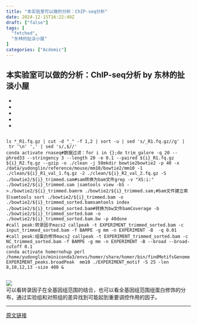 ```yaml
---
title: "本实验室可以做的分析：ChIP-seq分析"
date: 2024-12-15T16:22:49Z
draft: ["false"]
tags: [
  "fetched",
  "东林的扯淡小屋"
]
categories: ["Acdemic"]
---
```

本实验室可以做的分析：ChIP-seq分析 by 东林的扯淡小屋
------
<div><section><section><ul><li><li><li><li><li></ul><pre data-lang="bash"><code><span leaf=""><br></span></code><code><span leaf=""><span>ls</span><span> *_R1.fq.gz | </span><span>cut</span><span> -d </span><span>"_"</span><span> -f 1,2 | </span><span>sort</span><span> -u | sed </span><span>'s/_R1.fq.gz//g'</span><span> | </span><span>tr</span><span> </span><span>'\n'</span><span> </span><span>','</span><span> | sed </span><span>'s/,$//'</span></span></code><code><span leaf=""><br></span></code><code><span leaf=""><span>conda activate rnaseq</span></span></code><code><span leaf=""><span>#数据过滤：</span></span></code><code><span leaf=""><span>for i in {};</span></span></code><code><span leaf=""><span>do </span></span></code><code><span leaf=""><span>trim_galore -q 20 --phred33 --stringency 3 --length 20 -e 0.1 --paired ${i}_R1.fq.gz ${i}_R2.fq.gz --gzip -o ./clean -j 50</span></span></code><code><span leaf=""><span>mkdir bowtie2</span></span></code><code><span leaf=""><span>bowtie2 -p 40 -x /data/yudonglin/reference/mouse/mm10/bowtie2/mm10 -1 ./clean/${i}_R1_val_1.fq.gz -2 ./clean/${i}_R2_val_2.fq.gz -S ./bowtie2/${i}_trimmed.sam</span></span></code><code><span leaf=""><span>#sam转换为bam文件</span></span></code><code><span leaf=""><span>grep -v "XS:i:" ./bowtie2/${i}_trimmed.sam |samtools view -bS - &gt;./bowtie2/${i}_trimmed.bam</span></span></code><code><span leaf=""><span>rm ./bowtie2/${i}_trimmed.sam;</span></span></code><code><span leaf=""><span>#bam文件建立索引</span></span></code><code><span leaf=""><span>samtools sort ./bowtie2/${i}_trimmed.bam -o ./bowtie2/${i}_trimmed_sorted.bam</span></span></code><code><span leaf=""><span>samtools index ./bowtie2/${i}_trimmed_sorted.bam</span></span></code><code><span leaf=""><span>#转换为bw文件</span></span></code><code><span leaf=""><span>bamCoverage -b ./bowtie2/${i}_trimmed_sorted.bam -o ./bowtie2/${i}_trimmed_sorted.bam.bw -p 40</span></span></code><code><span leaf=""><span>done</span></span></code><code><span leaf=""><br></span></code><code><span leaf=""><span>#call peak:转录因子</span></span></code><code><span leaf=""><span>macs2 callpeak -t EXPERIMENT_trimmed_sorted.bam -c input_trimmed_sorted.bam -f BAMPE -g mm -n EXPERIMENT -B  -q 0.01</span></span></code><code><span leaf=""><br></span></code><code><span leaf=""><span>#call peak:组蛋白修饰</span></span></code><code><span leaf=""><span>macs2 callpeak -t EXPERIMENT_trimmed_sorted.bam -c NC_trimmed_sorted.bam -f BAMPE -g mm -n EXPERIMENT -B --broad --broad-cutoff 0.1 </span></span></code><code><span leaf=""><br></span></code><code><span leaf=""><span>conda activate homer</span></span></code><code><span leaf=""><span>nohup perl /home/yudonglin/miniconda3/envs/homer/share/homer/bin/findMotifsGenome.pl EXPERIMENT_peaks.broadPeak  mm10 ./EXPERIMENT_motif -S 25 -len 8,10,12,13 -size 400 &amp;</span></span></code><code><span leaf=""><br></span></code><code><span leaf=""><br></span></code></pre></section></section><section nodeleaf=""><img data-ratio="0.1824074074074074" data-s="300,640" data-type="png" data-w="1080" type="block" data-imgfileid="100027915" data-src="https://mmbiz.qpic.cn/mmbiz_png/kZ1wdgAscBr5BkQDPax7Sjjf9ibhhNZlOLrAtjLFv0qFaa7SPuzEgsmQUicLnF5fn8EtIac2FwtibkbNIpAlTpQhw/640?wx_fmt=png&amp;from=appmsg" src="https://mmbiz.qpic.cn/mmbiz_png/kZ1wdgAscBr5BkQDPax7Sjjf9ibhhNZlOLrAtjLFv0qFaa7SPuzEgsmQUicLnF5fn8EtIac2FwtibkbNIpAlTpQhw/640?wx_fmt=png&amp;from=appmsg"></section><section nodeleaf="">可以看转录因子在全基因组范围的结合，也可以看全基因组范围组蛋白修饰的分布，通过实验组和对照组的差异找到可能起到重要调控作用的因子。</section><p><mp-style-type data-value="3"></mp-style-type></p></div>  
<hr>
<a href="https://mp.weixin.qq.com/s/VIXSJFWYDryTj0nQ6NT8EA",target="_blank" rel="noopener noreferrer">原文链接</a>

